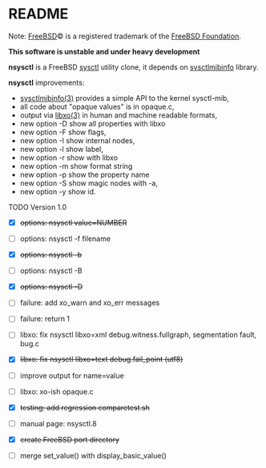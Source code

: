README
======

Note: [FreeBSD](http://www.freebsd.org)&copy; is a registered trademark of the [FreeBSD Foundation](https://www.freebsdfoundation.org).  

**This software is unstable and under heavy development**  

**nsysctl** is a FreeBSD [sysctl](https://www.freebsd.org/cgi/man.cgi?query=sysctl&sektion=8&manpath=FreeBSD+13-current) 
utility clone, it depends on [sysctlmibinfo](https://wiki.freebsd.org/AlfonsoSiciliano/sysctlmibinfo) library.   

**nsysctl** improvements: 

 * [sysctlmibinfo(3)](http://gitlab.com/alfix/sysctlmibinfo) provides a simple API to the kernel sysctl-mib, 
 * all code about "opaque values" is in opaque.c, 
 * output via [libxo(3)](https://wiki.freebsd.org/LibXo) in human and machine readable formats,
 * new option -D show all properties with libxo
 * new option -F show flags,
 * new option -I show internal nodes,
 * new option -l show label,
 * new option -r show <ROOT> with libxo
 * new option -m show format string
 * new option -p show the property name
 * new option -S show magic nodes with -a,
 * new option -y show id.


TODO Version 1.0

 * [X] ~~options: nsysctl value=NUMBER~~
 * [ ] options: nsysctl -f filename
 * [X] ~~options: nsysctl -b~~
 * [ ] options: nsysctl -B
 * [X] ~~options: nsysctl -D~~
 * [ ] failure: add xo\_warn and xo\_err messages
 * [ ] failure: return 1
 * [ ] libxo: fix nsysctl libxo=xml debug.witness.fullgraph, segmentation fault, bug.c
 * [X] ~~libxo: fix nsysctl libxo=text debug.fail\_point  (utf8)~~
 * [ ] improve output for name=value
 * [ ] libxo: xo-ish opaque.c
 * [X] ~~testing: add regression comparetest.sh~~
 * [ ] manual page: nsysctl.8
 * [X] ~~create FreeBSD port directory~~
 * [ ] merge set\_value() with display\_basic\_value()



